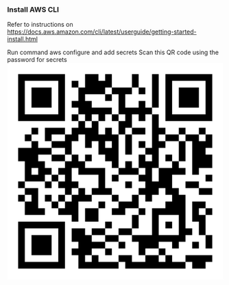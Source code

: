 
### Install AWS CLI
  Refer to instructions on https://docs.aws.amazon.com/cli/latest/userguide/getting-started-install.html
  
Run command aws configure and add secrets
Scan this QR code using the password for secrets
![My Image](../images/creds-qr.jpeg)
